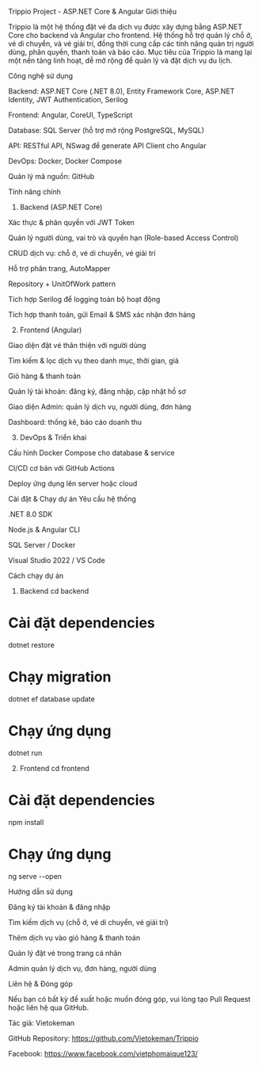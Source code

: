 Trippio Project - ASP.NET Core & Angular
Giới thiệu

Trippio là một hệ thống đặt vé đa dịch vụ được xây dựng bằng ASP.NET Core cho backend và Angular cho frontend.
Hệ thống hỗ trợ quản lý chỗ ở, vé di chuyển, và vé giải trí, đồng thời cung cấp các tính năng quản trị người dùng, phân quyền, thanh toán và báo cáo.
Mục tiêu của Trippio là mang lại một nền tảng linh hoạt, dễ mở rộng để quản lý và đặt dịch vụ du lịch.

Công nghệ sử dụng

Backend: ASP.NET Core (.NET 8.0), Entity Framework Core, ASP.NET Identity, JWT Authentication, Serilog

Frontend: Angular, CoreUI, TypeScript

Database: SQL Server (hỗ trợ mở rộng PostgreSQL, MySQL)

API: RESTful API, NSwag để generate API Client cho Angular

DevOps: Docker, Docker Compose

Quản lý mã nguồn: GitHub

Tính năng chính
1. Backend (ASP.NET Core)

Xác thực & phân quyền với JWT Token

Quản lý người dùng, vai trò và quyền hạn (Role-based Access Control)

CRUD dịch vụ: chỗ ở, vé di chuyển, vé giải trí

Hỗ trợ phân trang, AutoMapper

Repository + UnitOfWork pattern

Tích hợp Serilog để logging toàn bộ hoạt động

Tích hợp thanh toán, gửi Email & SMS xác nhận đơn hàng

2. Frontend (Angular)

Giao diện đặt vé thân thiện với người dùng

Tìm kiếm & lọc dịch vụ theo danh mục, thời gian, giá

Giỏ hàng & thanh toán

Quản lý tài khoản: đăng ký, đăng nhập, cập nhật hồ sơ

Giao diện Admin: quản lý dịch vụ, người dùng, đơn hàng

Dashboard: thống kê, báo cáo doanh thu

3. DevOps & Triển khai

Cấu hình Docker Compose cho database & service

CI/CD cơ bản với GitHub Actions

Deploy ứng dụng lên server hoặc cloud

Cài đặt & Chạy dự án
Yêu cầu hệ thống

.NET 8.0 SDK

Node.js & Angular CLI

SQL Server / Docker

Visual Studio 2022 / VS Code

Cách chạy dự án
1. Backend
cd backend
# Cài đặt dependencies
dotnet restore
# Chạy migration
dotnet ef database update
# Chạy ứng dụng
dotnet run

2. Frontend
cd frontend
# Cài đặt dependencies
npm install
# Chạy ứng dụng
ng serve --open

Hướng dẫn sử dụng

Đăng ký tài khoản & đăng nhập

Tìm kiếm dịch vụ (chỗ ở, vé di chuyển, vé giải trí)

Thêm dịch vụ vào giỏ hàng & thanh toán

Quản lý đặt vé trong trang cá nhân

Admin quản lý dịch vụ, đơn hàng, người dùng

Liên hệ & Đóng góp

Nếu bạn có bất kỳ đề xuất hoặc muốn đóng góp, vui lòng tạo Pull Request hoặc liên hệ qua GitHub.

Tác giả: Vietokeman

GitHub Repository: https://github.com/Vietokeman/Trippio

Facebook: https://www.facebook.com/vietphomaique123/
